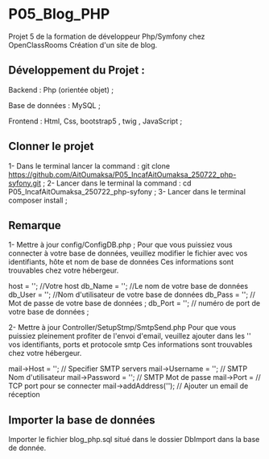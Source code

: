 # P05_Blog_PHP
Projet 5 de la formation de développeur Php/Symfony chez OpenClassRooms Création d'un site de blog.


## Développement du Projet :
Backend : Php (orientée objet) ;

Base de données : MySQL ;

Frontend : Html, Css, bootstrap5 , twig , JavaScript ;

## Clonner le projet 

1- Dans le terminal lancer la command : git clone https://github.com/AitOumaksa/P05_IncafAitOumaksa_250722_php-syfony.git ;
2- Lancer dans le terminal la command : cd P05_IncafAitOumaksa_250722_php-syfony ;
3- Lancer dans le terminal composer install ; 

## Remarque
1- Mettre à jour config/ConfigDB.php ;
Pour que vous puissiez vous connecter à votre base de données, veuillez modifier le fichier avec vos identifiants, hôte et nom de base de données Ces informations sont trouvables chez votre hébergeur.

host = '';  //Votre host
db_Name = '';  //Le nom de votre base de données 
db_User = '';  //Nom d'utilisateur de votre base de données 
db_Pass = '';  // Mot de passe de votre base de données ;
db_Port = ''; // numéro de port de votre base de données ; 

2- Mettre à jour Controller/SetupStmp/SmtpSend.php
Pour que vous puissiez pleinement profiter de l'envoi d'email, veuillez ajouter dans les '' vos identifiants, ports et protocole smtp Ces informations sont trouvables chez votre hébergeur.

mail->Host = '';  // Specifier SMTP servers 
mail->Username = '';    // SMTP Nom d'utilisateur 
mail->Password = ''; // SMTP Mot de passe 
mail->Port =     // TCP port pour se connecter 
mail->addAddress('');  // Ajouter un email de réception 

## Importer la base de données 
Importer  le fichier blog_php.sql situé dans le dossier DbImport dans la base de donnée.



